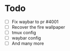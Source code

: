 # Todo
 - [ ] Fix waybar to pr #4001
 - [ ] Recover the fire wallpaper
 - [ ] tmux config
 - [ ] waybar config
 - [ ] And many more
